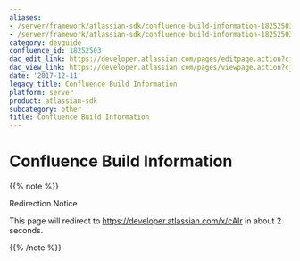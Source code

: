 ```yaml
---
aliases:
- /server/framework/atlassian-sdk/confluence-build-information-18252503.html
- /server/framework/atlassian-sdk/confluence-build-information-18252503.md
category: devguide
confluence_id: 18252503
dac_edit_link: https://developer.atlassian.com/pages/editpage.action?cjm=wozere&pageId=18252503
dac_view_link: https://developer.atlassian.com/pages/viewpage.action?cjm=wozere&pageId=18252503
date: '2017-12-11'
legacy_title: Confluence Build Information
platform: server
product: atlassian-sdk
subcategory: other
title: Confluence Build Information
---
```

# Confluence Build Information

{{% note %}}

Redirection Notice

This page will redirect to <https://developer.atlassian.com/x/cAIr> in about 2 seconds.

{{% /note %}}















































































































